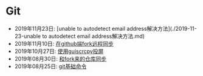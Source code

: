 # Git  
  * 2019年11月23日: [unable to autodetect email address解决方法](./2019-11-23-unable to autodetect email address解决方法.md)  
  * 2019年11月10日: [在github端fork远程同步](./2019-11-10-在github端fork远程同步.md)  
  * 2019年10月27日: [使用guiscrcpy投屏](./2019-10-27-使用guiscrcpy投屏.md)  
  * 2019年08月30日: [和fork来的仓库同步](./2019-08-30-和fork来的仓库同步.md)  
  * 2019年08月25日: [git基础命令](./2019-08-25-git基础命令.md)  
